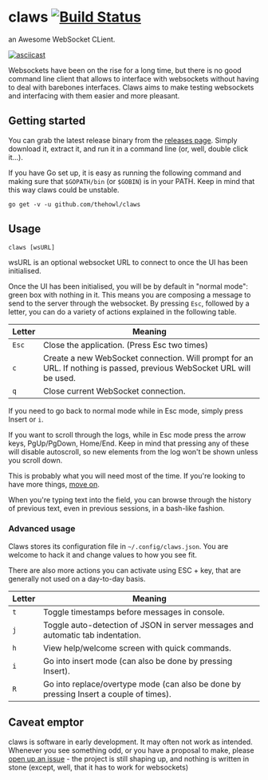 # claws [![Build Status](https://travis-ci.org/thehowl/claws.svg?branch=master)](https://travis-ci.org/thehowl/claws)

an Awesome WebSocket CLient.

[![asciicast](https://asciinema.org/a/125778.png)](https://asciinema.org/a/125778)

Websockets have been on the rise for a long time, but there is no good command line client that allows to interface with websockets without having to deal with barebones interfaces. Claws aims to make testing websockets and interfacing with them easier and more pleasant.

## Getting started

You can grab the latest release binary from the [releases page](https://github.com/thehowl/claws/releases). Simply download it, extract it, and run it in a command line (or, well, double click it...).

If you have Go set up, it is easy as running the following command and making sure that `$GOPATH/bin` (or `$GOBIN`) is in your PATH. Keep in mind that this way claws could be unstable.

```
go get -v -u github.com/thehowl/claws
```

## Usage

```
claws [wsURL]
```

wsURL is an optional websocket URL to connect to once the UI has been initialised.

Once the UI has been initialised, you will be by default in "normal mode": green box with nothing in it. This means you are composing a message to send to the server through the websocket. By pressing `Esc`, followed by a letter, you can do a variety of actions explained in the following table.

Letter   | Meaning
---------|----------------------------------------------------
`Esc`    | Close the application. (Press Esc two times)
`c`      | Create a new WebSocket connection. Will prompt for an URL. If nothing is passed, previous WebSocket URL will be used.
`q`      | Close current WebSocket connection.

If you need to go back to normal mode while in Esc mode, simply press Insert or `i`.

If you want to scroll through the logs, while in Esc mode press the arrow keys, PgUp/PgDown, Home/End. Keep in mind that pressing any of these will disable autoscroll, so new elements from the log won't be shown unless you scroll down.

This is probably what you will need most of the time. If you're looking to have more things, [move on](#advanced-usage).

When you're typing text into the field, you can browse through the history of previous text, even in previous sessions, in a bash-like fashion.

### Advanced usage

Claws stores its configuration file in `~/.config/claws.json`. You are welcome to hack it and change values to how you see fit.

There are also more actions you can activate using ESC + key, that are generally not used on a day-to-day basis.

Letter   | Meaning
---------|----------------------------------------------------
`t`      | Toggle timestamps before messages in console.
`j`      | Toggle auto-detection of JSON in server messages and automatic tab indentation.
`h`      | View help/welcome screen with quick commands.
`i`      | Go into insert mode (can also be done by pressing Insert).
`R`      | Go into replace/overtype mode (can also be done by pressing Insert a couple of times).

## Caveat emptor

claws is software in early development. It may often not work as intended. Whenever you see something odd, or you have a proposal to make, please [open up an issue](https://github.com/thehowl/claws/issues/new) - the project is still shaping up, and nothing is written in stone (except, well, that it has to work for websockets)

